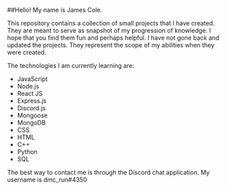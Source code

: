 ##Hello! My name is James Cole.

This repository contains a collection of small projects that I have created. They are meant to serve as snapshot of my progression of knowledge. I hope that you find them fun and perhaps helpful. I have not gone back and updated the projects. They represent the scope of my abilities when they were created.

The technologies I am currently learning are:
* JavaScript
* Node.js
* React JS
* Express.js
* Discord.js
* Mongoose
* MongoDB
* CSS
* HTML
* C++
* Python
* SQL

The best way to contact me is through the Discord chat application. My username is dmc_run#4350

<!---
jcole099/jcole099 is a ✨ special ✨ repository because its `README.md` (this file) appears on your GitHub profile.
You can click the Preview link to take a look at your changes.
--->
